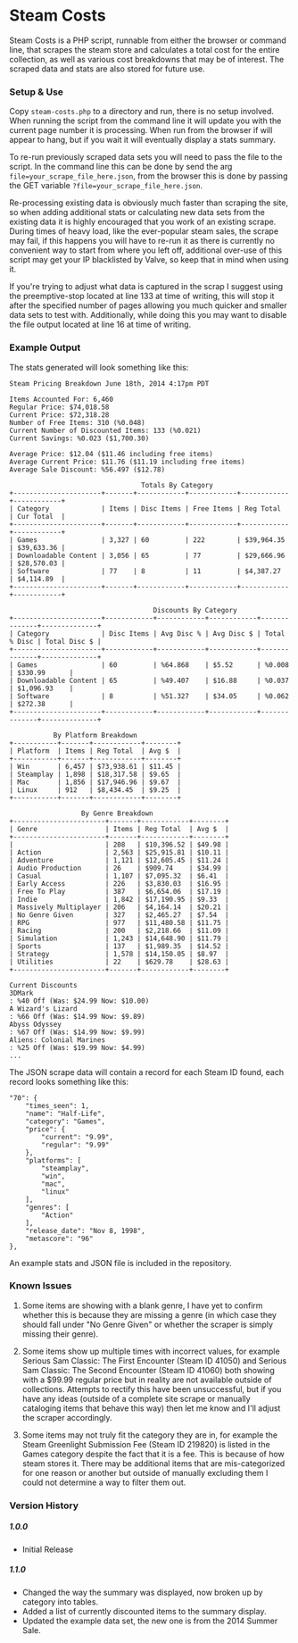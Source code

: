 # Steam Costs

Steam Costs is a PHP script, runnable from either the browser or command line, that scrapes the steam store and calculates a total cost for the entire collection, as well as various cost breakdowns that may be of interest. The scraped data and stats are also stored for future use. 

### Setup & Use
Copy `steam-costs.php` to a directory and run, there is no setup involved. When running the script from the command line it will update you with the current page number it is processing. When run from the browser if will appear to hang, but if you wait it will eventually display a stats summary.

To re-run previously scraped data sets you will need to pass the file to the script. In the command line this can be done by send the arg `file=your_scrape_file_here.json`, from the browser this is done by passing the GET variable `?file=your_scrape_file_here.json`. 

Re-processing existing data is obviously much faster than scraping the site, so when adding additional stats or calculating new data sets from the existing data it is highly encouraged that you work of an existing scrape. During times of heavy load, like the ever-popular steam sales, the scrape may fail, if this happens you will have to re-run it as there is currently no convenient way to start from where you left off, additional over-use of this script may get your IP blacklisted by Valve, so keep that in mind when using it.

If you're trying to adjust what data is captured in the scrap I suggest using the preemptive-stop located at line 133 at time of writing, this will stop it after the specified number of pages allowing you much quicker and smaller data sets to test with. Additionally, while doing this you may want to disable the file output located at line 16 at time of writing.

### Example Output
The stats generated will look something like this:

	Steam Pricing Breakdown June 18th, 2014 4:17pm PDT

	Items Accounted For: 6,460
	Regular Price: $74,018.58
	Current Price: $72,318.28
	Number of Free Items: 310 (%0.048)
	Current Number of Discounted Items: 133 (%0.021)
	Current Savings: %0.023 ($1,700.30)

	Average Price: $12.04 ($11.46 including free items)
	Average Current Price: $11.76 ($11.19 including free items)
	Average Sale Discount: %56.497 ($12.78)

	                                 Totals By Category
	+----------------------+-------+------------+------------+------------+------------+
	| Category             | Items | Disc Items | Free Items | Reg Total  | Cur Total  |
	+----------------------+-------+------------+------------+------------+------------+
	| Games                | 3,327 | 60         | 222        | $39,964.35 | $39,633.36 |
	| Downloadable Content | 3,056 | 65         | 77         | $29,666.96 | $28,570.03 |
	| Software             | 77    | 8          | 11         | $4,387.27  | $4,114.89  |
	+----------------------+-------+------------+------------+------------+------------+

	                                    Discounts By Category
	+----------------------+------------+------------+------------+--------------+--------------+
	| Category             | Disc Items | Avg Disc % | Avg Disc $ | Total % Disc | Total Disc $ |
	+----------------------+------------+------------+------------+--------------+--------------+
	| Games                | 60         | %64.868    | $5.52      | %0.008       | $330.99      |
	| Downloadable Content | 65         | %49.407    | $16.88     | %0.037       | $1,096.93    |
	| Software             | 8          | %51.327    | $34.05     | %0.062       | $272.38      |
	+----------------------+------------+------------+------------+--------------+--------------+

	           By Platform Breakdown
	+-----------+-------+------------+--------+
	| Platform  | Items | Reg Total  | Avg $  |
	+-----------+-------+------------+--------+
	| Win       | 6,457 | $73,938.61 | $11.45 |
	| Steamplay | 1,898 | $18,317.58 | $9.65  |
	| Mac       | 1,856 | $17,946.96 | $9.67  |
	| Linux     | 912   | $8,434.45  | $9.25  |
	+-----------+-------+------------+--------+

	                  By Genre Breakdown
	+-----------------------+-------+------------+--------+
	| Genre                 | Items | Reg Total  | Avg $  |
	+-----------------------+-------+------------+--------+
	|                       | 208   | $10,396.52 | $49.98 |
	| Action                | 2,563 | $25,915.81 | $10.11 |
	| Adventure             | 1,121 | $12,605.45 | $11.24 |
	| Audio Production      | 26    | $909.74    | $34.99 |
	| Casual                | 1,107 | $7,095.32  | $6.41  |
	| Early Access          | 226   | $3,830.03  | $16.95 |
	| Free To Play          | 387   | $6,654.06  | $17.19 |
	| Indie                 | 1,842 | $17,190.95 | $9.33  |
	| Massively Multiplayer | 206   | $4,164.14  | $20.21 |
	| No Genre Given        | 327   | $2,465.27  | $7.54  |
	| RPG                   | 977   | $11,480.58 | $11.75 |
	| Racing                | 200   | $2,218.66  | $11.09 |
	| Simulation            | 1,243 | $14,648.90 | $11.79 |
	| Sports                | 137   | $1,989.35  | $14.52 |
	| Strategy              | 1,578 | $14,150.05 | $8.97  |
	| Utilities             | 22    | $629.78    | $28.63 |
	+-----------------------+-------+------------+--------+

	Current Discounts
	3DMark                                                                 : %40 Off (Was: $24.99 Now: $10.00)
	A Wizard's Lizard                                                      : %66 Off (Was: $14.99 Now: $9.89)
	Abyss Odyssey                                                          : %67 Off (Was: $14.99 Now: $9.99)
	Aliens: Colonial Marines                                               : %25 Off (Was: $19.99 Now: $4.99)
	...

The JSON scrape data will contain a record for each Steam ID found, each record looks something like this:

    "70": {
        "times_seen": 1,
        "name": "Half-Life",
        "category": "Games",
        "price": {
            "current": "9.99",
            "regular": "9.99"
        },
        "platforms": [
            "steamplay",
            "win",
            "mac",
            "linux"
        ],
        "genres": [
            "Action"
        ],
        "release_date": "Nov 8, 1998",
        "metascore": "96"
    },

An example stats and JSON file is included in the repository.

### Known Issues

1. Some items are showing with a blank genre, I have yet to confirm whether this is because they are missing a genre (in which case they should fall under "No Genre Given" or whether the scraper is simply missing their genre).

2. Some items show up multiple times with incorrect values, for example Serious Sam Classic: The First Encounter (Steam ID 41050) and Serious Sam Classic: The Second Encounter (Steam ID 41060) both showing with a $99.99 regular price but in reality are not available outside of collections. Attempts to rectify this have been unsuccessful, but if you have any ideas (outside of a complete site scrape or manually cataloging items that behave this way) then let me know and I'll adjust the scraper accordingly.

3. Some items may not truly fit the category they are in, for example the Steam Greenlight Submission Fee (Steam ID 219820) is listed in the Games category despite the fact that it is a fee. This is because of how steam stores it. There may be additional items that are mis-categorized for one reason or another but outside of manually excluding them I could not determine a way to filter them out.

### Version History
##### 1.0.0
- Initial Release

##### 1.1.0
- Changed the way the summary was displayed, now broken up by category into tables. 
- Added a list of currently discounted items to the summary display.
- Updated the example data set, the new one is from the 2014 Summer Sale.